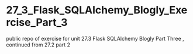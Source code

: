 # 27_3_Flask_SQLAlchemy_Blogly_Exercise_Part_3
public repo of exercise for unit 27.3 Flask SQLAlchemy Blogly Part Three , continued from 27.2 part 2
